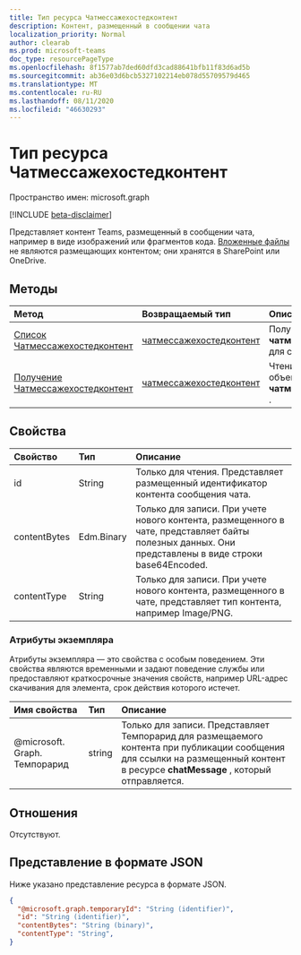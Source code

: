 ```yaml
---
title: Тип ресурса Чатмессажехостедконтент
description: Контент, размещенный в сообщении чата
localization_priority: Normal
author: clearab
ms.prod: microsoft-teams
doc_type: resourcePageType
ms.openlocfilehash: 8f1577ab7ded60dfd3cad88641bfb11f83d6ad5b
ms.sourcegitcommit: ab36e03d6bcb5327102214eb078d55709579d465
ms.translationtype: MT
ms.contentlocale: ru-RU
ms.lasthandoff: 08/11/2020
ms.locfileid: "46630293"
---
```

# <a name="chatmessagehostedcontent-resource-type"></a>Тип ресурса Чатмессажехостедконтент

Пространство имен: microsoft.graph

[!INCLUDE [beta-disclaimer](../../includes/beta-disclaimer.md)]

Представляет контент Teams, размещенный в сообщении чата, например в виде изображений или фрагментов кода.
[Вложенные файлы](chatmessageattachment.md) не являются размещающих контентом; они хранятся в SharePoint или OneDrive.

## <a name="methods"></a>Методы

| Метод       | Возвращаемый тип | Описание |
|:-------------|:------------|:------------|
| [Список Чатмессажехостедконтент](../api/chatmessage-list-chatmessagehostedcontents.md) | [чатмессажехостедконтент](chatmessagehostedcontent.md) | Получение списка **чатмессажехостедконтент** для сообщения. |
| [Получение Чатмессажехостедконтент](../api/chatmessagehostedcontent-get.md) | [чатмессажехостедконтент](chatmessagehostedcontent.md) | Чтение свойств и связей объекта **чатмессажехостедконтент** . |

## <a name="properties"></a>Свойства

| Свойство     | Тип        | Описание |
|:-------------|:------------|:------------|
|id            |String       | Только для чтения. Представляет размещенный идентификатор контента сообщения чата.|
|contentBytes  |Edm.Binary   | Только для записи. При учете нового контента, размещенного в чате, представляет байты полезных данных. Они представлены в виде строки base64Encoded.|
|contentType   |String       | Только для записи. При учете нового контента, размещенного в чате, представляет тип контента, например Image/PNG.|

### <a name="instance-attributes"></a>Атрибуты экземпляра

Атрибуты экземпляра — это свойства с особым поведением.
Эти свойства являются временными и задают поведение службы или предоставляют краткосрочные значения свойств, например URL-адрес скачивания для элемента, срок действия которого истечет.

| Имя свойства                     | Тип   | Описание
|:----------------------------------|:-------|:--------------------------------
| @microsoft. Graph. Темпорарид      | string | Только для записи. Представляет Темпорарид для размещаемого контента при публикации сообщения для ссылки на размещенный контент в ресурсе **chatMessage** , который отправляется.|

## <a name="relationships"></a>Отношения

Отсутствуют.

## <a name="json-representation"></a>Представление в формате JSON

Ниже указано представление ресурса в формате JSON.

<!-- {
  "blockType": "resource",
  "optionalProperties": [

  ],
  "@odata.type": "microsoft.graph.chatMessageHostedContent",
  "baseType": "",
  "keyProperty": "id"
}-->

```json
{
  "@microsoft.graph.temporaryId": "String (identifier)",
  "id": "String (identifier)",
  "contentBytes": "String (binary)",
  "contentType": "String",
}
```

<!-- uuid: 16cd6b66-4b1a-43a1-adaf-3a886856ed98
2019-02-04 14:57:30 UTC -->
<!-- {
  "type": "#page.annotation",
  "description": "chatMessageHostedContent resource",
  "keywords": "",
  "section": "documentation",
  "tocPath": ""
}-->
